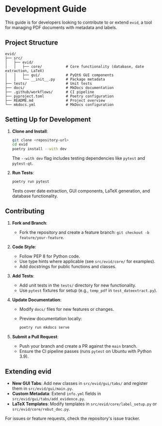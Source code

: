 # Development Guide

This guide is for developers looking to contribute to or extend `evid`, a tool for managing PDF documents with metadata and labels.

## Project Structure

```
evid/
├── src/
│   ├── evid/
│   │   ├── core/           # Core functionality (database, date extraction, LaTeX)
│   │   ├── gui/            # PyQt6 GUI components
│   │   └── __init__.py     # Package metadata
├── tests/                  # Unit tests
├── docs/                   # MkDocs documentation
├── .github/workflows/      # CI pipeline
├── pyproject.toml          # Poetry configuration
├── README.md               # Project overview
└── mkdocs.yml              # MkDocs configuration
```

## Setting Up for Development

1. **Clone and Install**:

   ```bash
   git clone <repository-url>
   cd evid
   poetry install --with dev
   ```

   The `--with dev` flag includes testing dependencies like `pytest` and `pytest-qt`.

2. **Run Tests**:

   ```bash
   poetry run pytest
   ```

   Tests cover date extraction, GUI components, LaTeX generation, and database functionality.

## Contributing

1. **Fork and Branch**:
   - Fork the repository and create a feature branch: `git checkout -b feature/your-feature`.

2. **Code Style**:
   - Follow PEP 8 for Python code.
   - Use type hints where applicable (see `src/evid/core/` for examples).
   - Add docstrings for public functions and classes.

3. **Add Tests**:
   - Add unit tests in the `tests/` directory for new functionality.
   - Use `pytest` fixtures for setup (e.g., `temp_pdf` in `test_dateextract.py`).

4. **Update Documentation**:
   - Modify `docs/` files for new features or changes.
   - Preview documentation locally:

     ```bash
     poetry run mkdocs serve
     ```

5. **Submit a Pull Request**:
   - Push your branch and create a PR against the `main` branch.
   - Ensure the CI pipeline passes (runs `pytest` on Ubuntu with Python 3.9).

## Extending evid

- **New GUI Tabs**: Add new classes in `src/evid/gui/tabs/` and register them in `src/evid/gui/main.py`.
- **Custom Metadata**: Extend `info.yml` fields in `src/evid/gui/tabs/add_evidence.py`.
- **LaTeX Templates**: Modify templates in `src/evid/core/label_setup.py` or `src/evid/core/rebut_doc.py`.

For issues or feature requests, check the repository's issue tracker.


